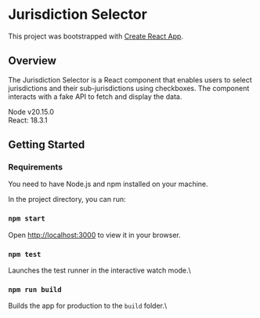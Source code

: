 # Jurisdiction Selector

This project was bootstrapped with [Create React App](https://github.com/facebook/create-react-app).

## Overview
The Jurisdiction Selector is a React component that enables users to select jurisdictions and their sub-jurisdictions using checkboxes. The component interacts with a fake API to fetch and display the data.

Node v20.15.0<br>
React: 18.3.1

## Getting Started

### Requirements

You need to have Node.js and npm installed on your machine.

In the project directory, you can run:

### `npm start`
Open [http://localhost:3000](http://localhost:3000) to view it in your browser.


### `npm test`
Launches the test runner in the interactive watch mode.\

### `npm run build`

Builds the app for production to the `build` folder.\


